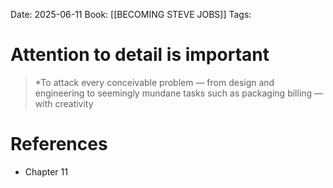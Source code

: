 Date: 2025-06-11
Book: [[BECOMING STEVE JOBS]]
Tags:

# Attention to detail is important

>*To attack every conceivable problem — from design and engineering to seemingly mundane tasks such as packaging billing — with creativity 
# References 
- Chapter 11 